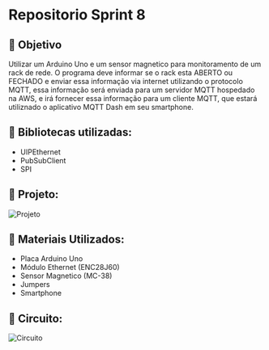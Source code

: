 # Repositorio Sprint 8

## :dart: **Objetivo**

Utilizar um Arduino Uno e um sensor magnetico para monitoramento de um rack de rede. O programa deve informar se o rack esta ABERTO ou FECHADO e enviar essa informação via internet utilizando o protocolo MQTT, essa informação será enviada para um servidor MQTT hospedado na AWS, e irá fornecer essa informação para um cliente MQTT, que estará utiliznado o aplicativo MQTT Dash em seu smartphone.

## :satellite: Bibliotecas utilizadas:
* UIPEthernet
* PubSubClient
* SPI

## :notebook_with_decorative_cover: **Projeto:**
![Projeto](https://user-images.githubusercontent.com/78046298/106601097-05845800-653a-11eb-86c5-d1b6fb4cc116.png)

## :nut_and_bolt: **Materiais Utilizados:**

* Placa Arduino Uno
* Módulo Ethernet (ENC28J60)
* Sensor Magnetico (MC-38)
* Jumpers
* Smartphone

## :electric_plug: **Circuito:**

 
![Circuito](https://user-images.githubusercontent.com/78046298/106600827-b0484680-6539-11eb-8e03-3ae240c8656e.png)
